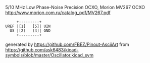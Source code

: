 5/10 MHz Low Phase-Noise Precision OCXO, Morion MV267
OCXO
http://www.morion.com.ru/catalog_pdf/MV267.pdf


	     +---------+
	UREF |[1]   [5]| UIN
	  US |[2]   [4]| GND
	     +---------+


generated by https://github.com/FBEZ/Pinout-AsciiArt from https://github.com/ask6483/kicad-symbols/blob/master/Oscillator.kicad_sym